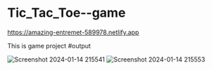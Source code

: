 # Tic_Tac_Toe--game
https://amazing-entremet-589978.netlify.app

This is game project
#output

![Screenshot 2024-01-14 215541](https://github.com/12saswat/Tic_Tac_Toe--game/assets/138807629/5a96c28f-8c99-40a1-808a-a97d8c8cdf62)
![Screenshot 2024-01-14 215553](https://github.com/12saswat/Tic_Tac_Toe--game/assets/138807629/e4d480b8-419e-42bc-911c-1a94e9e10e85)
